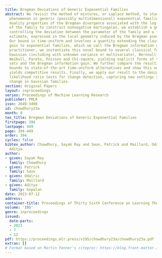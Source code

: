 ```yaml
---
title: Bregman Deviations of Generic Exponential Families
abstract: We revisit the method of mixtures, or Laplace method, to study the concentration
  phenomenon in generic (possibly multidimensional) exponential families. Using the
  duality properties of the Bregman divergence associated with the log-partition function
  of the family to construct nonnegative martingales, we establish a generic bound
  controlling the deviation between the parameter of the family and a finite sample
  estimate, expressed in the local geometry induced by the Bregman pseudo-metric.
  Our bound is time-uniform and involves a quantity extending the classical information
  gain to exponential families, which we call the Bregman information gain.For the
  practitioner, we instantiate this novel bound to several classical families, e.g.,
  Gaussian (including with unknown variance or multivariate), Bernoulli, Exponential,
  Weibull, Pareto, Poisson and Chi-square, yielding explicit forms of the confidence
  sets and the Bregman information gain. We further compare the resulting confidence
  bounds to state-of-the-art time-uniform alternatives and show this novel method
  yields competitive results. Finally, we apply our result to the design of generalized
  likelihood ratio tests for change detection, capturing new settings such as variance
  change in Gaussian families.
section: Original Papers
layout: inproceedings
series: Proceedings of Machine Learning Research
publisher: PMLR
issn: 2640-3498
id: chowdhury23a
month: 0
tex_title: Bregman Deviations of Generic Exponential Families
firstpage: 394
lastpage: 449
page: 394-449
order: 394
cycles: false
bibtex_author: Chowdhury, Sayak Ray and Saux, Patrick and Maillard, Odalric and Gopalan,
  Aditya
author:
- given: Sayak Ray
  family: Chowdhury
- given: Patrick
  family: Saux
- given: Odalric
  family: Maillard
- given: Aditya
  family: Gopalan
date: 2023-07-12
address: 
container-title: Proceedings of Thirty Sixth Conference on Learning Theory
volume: '195'
genre: inproceedings
issued:
  date-parts:
  - 2023
  - 7
  - 12
pdf: https://proceedings.mlr.press/v195/chowdhury23a/chowdhury23a.pdf
extras: []
# Format based on Martin Fenner's citeproc: https://blog.front-matter.io/posts/citeproc-yaml-for-bibliographies/
---
```

